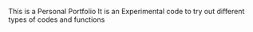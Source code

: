This is a Personal Portfolio
It is an Experimental code to try out different types of codes and functions
